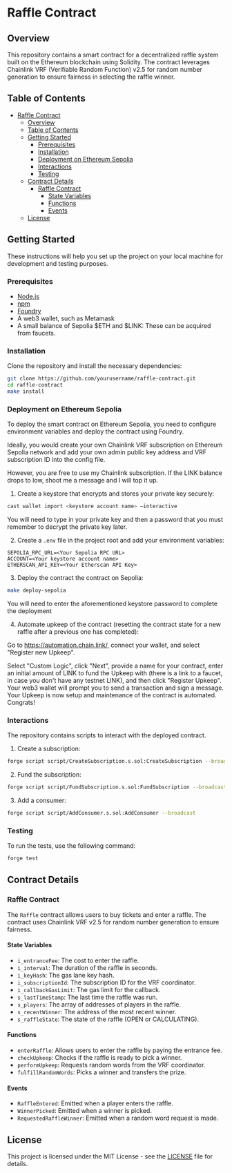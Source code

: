 
# Raffle Contract

## Overview

This repository contains a smart contract for a decentralized raffle system built on the Ethereum blockchain using Solidity. The contract leverages Chainlink VRF (Verifiable Random Function) v2.5 for random number generation to ensure fairness in selecting the raffle winner.

## Table of Contents

- [Raffle Contract](#raffle-contract)
  - [Overview](#overview)
  - [Table of Contents](#table-of-contents)
  - [Getting Started](#getting-started)
    - [Prerequisites](#prerequisites)
    - [Installation](#installation)
    - [Deployment on Ethereum Sepolia](#deployment-on-ethereum-sepolia)
    - [Interactions](#interactions)
    - [Testing](#testing)
  - [Contract Details](#contract-details)
    - [Raffle Contract](#raffle-contract-1)
      - [State Variables](#state-variables)
      - [Functions](#functions)
      - [Events](#events)
  - [License](#license)

## Getting Started

These instructions will help you set up the project on your local machine for development and testing purposes.

### Prerequisites

- [Node.js](https://nodejs.org/)
- [npm](https://www.npmjs.com/)
- [Foundry](https://book.getfoundry.sh/)
- A web3 wallet, such as Metamask
- A small balance of Sepolia $ETH and $LINK: These can be acquired from faucets.

### Installation

Clone the repository and install the necessary dependencies:

```bash
git clone https://github.com/yourusername/raffle-contract.git
cd raffle-contract
make install
```

### Deployment on Ethereum Sepolia

To deploy the smart contract on Ethereum Sepolia, you need to configure environment variables and deploy the contract using Foundry.

Ideally, you would create your own Chainlink VRF subscription on Ethereum Sepolia network and add your own admin public key address and VRF subscription ID into the config file.

However, you are free to use my Chainlink subscription. If the LINK balance drops to low, shoot me a message and I will top it up.

1. Create a keystore that encrypts and stores your private key securely:

```bash
cast wallet import <keystore account name> –interactive
```

You will need to type in your private key and then a password that you must remember to decrypt the private key later.

2. Create a `.env` file in the project root and add your environment variables:

```env
SEPOLIA_RPC_URL=<Your Sepolia RPC URL>
ACCOUNT=<Your keystore account name>
ETHERSCAN_API_KEY=<Your Etherscan API Key>
```

3.  Deploy the contract the contract on Sepolia:

```bash
make deploy-sepolia
```

You will need to enter the aforementioned keystore password to complete the deployment

4. Automate upkeep of the contract (resetting the contract state for a new raffle after a previous one has completed):

Go to https://automation.chain.link/, connect your wallet, and select "Register new Upkeep".

Select "Custom Logic", click "Next", provide a name for your contract, enter an initial amount of LINK to fund the Upkeep with (there is a link to a faucet, in case you don't have any testnet LINK), and then click "Register Upkeep". Your web3 wallet will prompt you to send a transaction and sign a message. Your Upkeep is now setup and maintenance of the contract is automated. Congrats!



### Interactions

The repository contains scripts to interact with the deployed contract.

1. Create a subscription:

```bash
forge script script/CreateSubscription.s.sol:CreateSubscription --broadcast
```

2. Fund the subscription:

```bash
forge script script/FundSubscription.s.sol:FundSubscription --broadcast
```

3. Add a consumer:

```bash
forge script script/AddConsumer.s.sol:AddConsumer --broadcast
```

### Testing

To run the tests, use the following command:

```bash
forge test
```

## Contract Details

### Raffle Contract

The `Raffle` contract allows users to buy tickets and enter a raffle. The contract uses Chainlink VRF v2.5 for random number generation to ensure fairness.

#### State Variables

- `i_entranceFee`: The cost to enter the raffle.
- `i_interval`: The duration of the raffle in seconds.
- `i_keyHash`: The gas lane key hash.
- `i_subscriptionId`: The subscription ID for the VRF coordinator.
- `i_callbackGasLimit`: The gas limit for the callback.
- `s_lastTimeStamp`: The last time the raffle was run.
- `s_players`: The array of addresses of players in the raffle.
- `s_recentWinner`: The address of the most recent winner.
- `s_raffleState`: The state of the raffle (OPEN or CALCULATING).

#### Functions

- `enterRaffle`: Allows users to enter the raffle by paying the entrance fee.
- `checkUpkeep`: Checks if the raffle is ready to pick a winner.
- `performUpkeep`: Requests random words from the VRF coordinator.
- `fulfillRandomWords`: Picks a winner and transfers the prize.

#### Events

- `RaffleEntered`: Emitted when a player enters the raffle.
- `WinnerPicked`: Emitted when a winner is picked.
- `RequestedRaffleWinner`: Emitted when a random word request is made.

## License

This project is licensed under the MIT License - see the [LICENSE](LICENSE) file for details.
